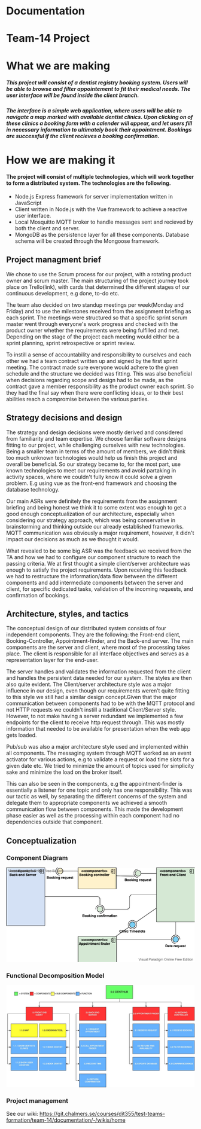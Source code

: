 # Documentation

# Team-14 Project
# What we are making

##### This project will consist of a dentist registry booking system. Users will be able to browse and filter appointement to fit their medical needs. The user interface will be found inside the client branch. 

##### The interface is a simple web application, where users will be able to navigate a map marked with available dentist clinics. Upon clicking on of these clinics a booking form with a calender will appear, and let users fill in necessary information to ultimately book their appointment. Bookings are successful if the client recieves a booking confirmation. 
 

# How we are making it

#### The project will consist of multiple technologies, which will work together to form a distributed system. The technologies are the following. 
- Node.js Express framework for server implementation written in JavaScript 
- Client written in Node.js with the Vue framework to achieve a reactive user interface.
- Local Mosquitto MQTT broker to handle messages sent and recieved by both the client and server.
- MongoDB as the persistence layer for all these components. Database schema will be created through the Mongoose framework. 

## Project managment brief
We chose to use the Scrum process for our project, with a rotating product owner and scrum master. The main structuring of the project journey took place on Trello(link), with cards that determined the different stages of our continuous development, e.g done, to-do etc. 

The team also decided on two standup meetings per week(Monday and Friday) and to use the milestones received from the assignment briefing as each sprint. The meetings were structured so that a specific sprint scrum master went through everyone's work progress and checked with the product owner whether the requirements were being fulfilled and met. Depending on the stage of the project each meeting would either be a sprint planning, sprint retrospective or sprint review. 

To instill a sense of accountability and responsibility to ourselves and each other we had a team contract written up and signed by the first sprint meeting. The contract made sure everyone would adhere to the given schedule and the structure we decided was fitting. This was also beneficial when decisions regarding scope and design had to be made, as the contract gave a member responsibility as the product owner each sprint. So they had the final say when there were conflicting ideas, or to their best abilities reach a compromise between the various parties. 

## Strategy decisions and design
The strategy and design decisions were mostly derived and considered from familiarity and team expertise. We choose familiar software designs fitting to our project, while challenging ourselves with new technologies. Being a smaller team in terms of the amount of members, we didn’t think too much unknown technologies would help us finish this project and overall be beneficial. So our strategy became to, for the most part, use known technologies to meet our requirements and avoid partaking in activity spaces, where we couldn't fully know it could solve a given problem. E.g using vue as the front-end framework and choosing the database technology. 

Our main ASRs were definitely the requirements from the assignment briefing and being honest we think it to some extent was enough to get a good enough conceptualization of our architecture, especially when considering our strategy approach, which was being conservative in brainstorming and thinking outside our already established frameworks. MQTT communication was obviously a major requirement, however, it didn't impact our decisions as much as we thought it would. 

What revealed to be some big ASR was the feedback we received from the TA and how we had to configure our component structure to reach the passing criteria. We at first thought a simple client/server architecture was enough to satisfy the project requirements. Upon receiving this feedback we had to restructure the information/data flow between the different components and add intermediate components between the server and client, for specific dedicated tasks, validation of the incoming requests, and confirmation of bookings.

## Architecture, styles, and tactics
The conceptual design of our distributed system consists of four independent components. They are the following: the Front-end client, Booking-Controller, Appointment-finder, and the Back-end server. The main components are the server and client, where most of the processing takes place. The client is responsible for all interface objectives and serves as a representation layer for the end-user. 

The server handles and validates the information requested from the client and handles the persistent data needed for our system. The styles are then also quite evident. The Client/server architecture style was a major influence in our design, even though our requirements weren’t quite fitting to this style we still had a similar design concept.Given that the major communication between components had to be with the MQTT protocol and not HTTP requests we couldn't instill a traditional Client/Server style. However, to not make having a server redundant we implemented a few endpoints for the client to receive http request through. This was mostly information that needed to be available for presentation when the web app gets loaded. 

Pub/sub was also a major architecture style used and implemented within all components. The messaging system through MQTT worked as an event activator for various actions, e.g to validate a request or load time slots for a given date etc. We tried to minimize the amount of topics used for simplicity sake and minimize the load on the broker itself. 

This can also be seen in the components, e.g the appointment-finder is essentially a listener for one topic and only has one responsibility. This was our tactic as well, by separating the different concerns of the system and delegate them to appropriate components we achieved a smooth communication flow between components. This made the development phase easier as well as the processing within each component had no dependencies outside that component. 

## Conceptualization

### Component Diagram

![Component Diagram](./Order_Processing_System.png)

### Functional Decomposition Model

![Functional_Decomposition](./Functional_Decomposition.jpg)

### Project management

See our wiki: https://git.chalmers.se/courses/dit355/test-teams-formation/team-14/documentation/-/wikis/home
